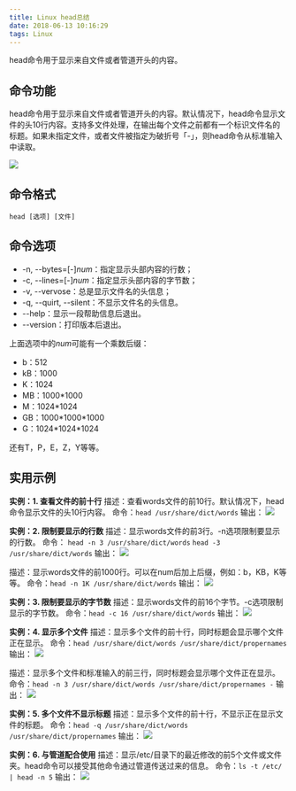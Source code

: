 ```yaml
---
title: Linux head总结
date: 2018-06-13 10:16:29
tags: Linux
---
```


head命令用于显示来自文件或者管道开头的内容。

<!-- more -->
## 命令功能

head命令用于显示来自文件或者管道开头的内容。默认情况下，head命令显示文件的头10行内容。支持多文件处理，在输出每个文件之前都有一个标识文件名的标题。如果未指定文件，或者文件被指定为破折号「-」，则head命令从标准输入中读取。

![](http://pabfn7ecx.bkt.clouddn.com/head/head-man.png)

## 命令格式

`head [选项] [文件]`

## 命令选项

- -n, --bytes=[-]*num*：指定显示头部内容的行数；
- -c, --lines=[-]*num*：指定显示头部内容的字节数；
- -v, --vervose：总是显示文件名的头信息；
- -q, --quirt, --silent：不显示文件名的头信息。
- --help：显示一段帮助信息后退出。
- --version：打印版本后退出。

上面选项中的*num*可能有一个乘数后缀：

- b：512
- kB：1000
- K：1024
- MB：1000*1000
- M：1024*1024
- GB：1000\*1000\*1000
- G：1024\*1024\*1024

还有T，P，E，Z，Y等等。

## 实用示例

**实例：1. 查看文件的前十行**
描述：查看words文件的前10行。默认情况下，head命令显示文件的头10行内容。
命令：`head /usr/share/dict/words`
输出：
![](http://pabfn7ecx.bkt.clouddn.com/head/head.png)

**实例：2. 限制要显示的行数**
描述：显示words文件的前3行。-n选项限制要显示的行数。
命令：
`head -n 3 /usr/share/dict/words`
`head -3 /usr/share/dict/words`
输出：
![](http://pabfn7ecx.bkt.clouddn.com/head/head-n.png)

描述：显示words文件的前1000行。可以在num后加上后缀，例如：b，KB，K等等。
命令：`head -n 1K /usr/share/dict/words`
输出：
![](http://pabfn7ecx.bkt.clouddn.com/head/head-n-1K.png)


**实例：3. 限制要显示的字节数**
描述：显示words文件的前16个字节。-c选项限制显示的字节数。
命令：`head -c 16 /usr/share/dict/words`
输出：
![](http://pabfn7ecx.bkt.clouddn.com/head/head-c.png)

**实例：4. 显示多个文件**
描述：显示多个文件的前十行，同时标题会显示哪个文件正在显示。
命令：`head /usr/share/dict/words /usr/share/dict/propernames`
输出：
![](http://pabfn7ecx.bkt.clouddn.com/head/head-multi-file.png)

描述：显示多个文件和标准输入的前三行，同时标题会显示哪个文件正在显示。
命令：`head -n 3 /usr/share/dict/words /usr/share/dict/propernames -`
输出：
![](http://pabfn7ecx.bkt.clouddn.com/head/head-standard-input.png.png)

**实例：5. 多个文件不显示标题**
描述：显示多个文件的前十行，不显示正在显示文件的标题。
命令：`head -q /usr/share/dict/words /usr/share/dict/propernames`
输出：
![](http://pabfn7ecx.bkt.clouddn.com/head/head-q.png)

**实例：6. 与管道配合使用**
描述：显示/etc/目录下的最近修改的前5个文件或文件夹。head命令可以接受其他命令通过管道传送过来的信息。
命令：`ls -t /etc/ | head -n 5`
输出：
![](http://pabfn7ecx.bkt.clouddn.com/head/head-pipe.png)
